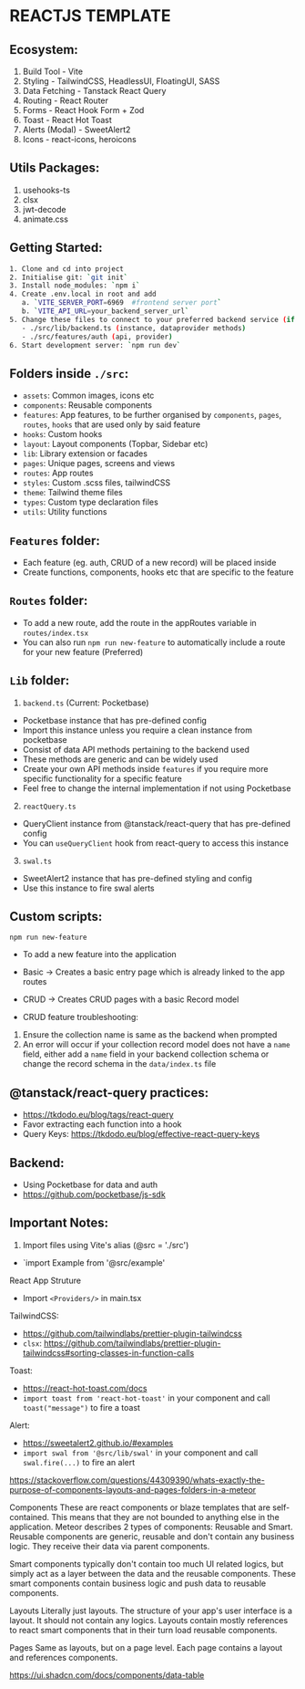# REACTJS TEMPLATE

## Ecosystem:

1. Build Tool - Vite
2. Styling - TailwindCSS, HeadlessUI, FloatingUI, SASS
3. Data Fetching - Tanstack React Query
4. Routing - React Router
5. Forms - React Hook Form + Zod
6. Toast - React Hot Toast
7. Alerts (Modal) - SweetAlert2
8. Icons - react-icons, heroicons

## Utils Packages:

1. usehooks-ts
2. clsx
3. jwt-decode
4. animate.css

## Getting Started:

```sh
1. Clone and cd into project
2. Initialise git: `git init`
3. Install node_modules: `npm i`
4. Create .env.local in root and add
   a. `VITE_SERVER_PORT=6969  #frontend server port`
   b. `VITE_API_URL=your_backend_server_url`
5. Change these files to connect to your preferred backend service (if not pocketbase)
   - ./src/lib/backend.ts (instance, dataprovider methods)
   - ./src/features/auth (api, provider)
6. Start development server: `npm run dev`
```

## Folders inside `./src`:

- `assets`: Common images, icons etc
- `components`: Reusable components
- `features`: App features, to be further organised by `components`, `pages`, `routes`, `hooks` that are used only by said feature
- `hooks`: Custom hooks
- `layout`: Layout components (Topbar, Sidebar etc)
- `lib`: Library extension or facades
- `pages`: Unique pages, screens and views
- `routes`: App routes
- `styles`: Custom .scss files, tailwindCSS
- `theme`: Tailwind theme files
- `types`: Custom type declaration files
- `utils`: Utility functions

## `Features` folder:

- Each feature (eg. auth, CRUD of a new record) will be placed inside
- Create functions, components, hooks etc that are specific to the feature

## `Routes` folder:

- To add a new route, add the route in the appRoutes variable in `routes/index.tsx`
- You can also run `npm run new-feature` to automatically include a route for your new feature (Preferred)

## `Lib` folder:

1. `backend.ts` (Current: Pocketbase)

- Pocketbase instance that has pre-defined config
- Import this instance unless you require a clean instance from pocketbase
- Consist of data API methods pertaining to the backend used
- These methods are generic and can be widely used
- Create your own API methods inside `features` if you require more specific functionality for a specific feature
- Feel free to change the internal implementation if not using Pocketbase

2. `reactQuery.ts`

- QueryClient instance from @tanstack/react-query that has pre-defined config
- You can `useQueryClient` hook from react-query to access this instance

3. `swal.ts`

- SweetAlert2 instance that has pre-defined styling and config
- Use this instance to fire swal alerts

## Custom scripts:

`npm run new-feature`

- To add a new feature into the application
- Basic -> Creates a basic entry page which is already linked to the app routes
- CRUD -> Creates CRUD pages with a basic Record model

- CRUD feature troubleshooting:

1. Ensure the collection name is same as the backend when prompted
2. An error will occur if your collection record model does not have a `name` field, either add a `name` field in your backend collection schema or change the record schema in the `data/index.ts` file

## @tanstack/react-query practices:

- https://tkdodo.eu/blog/tags/react-query
- Favor extracting each function into a hook
- Query Keys: https://tkdodo.eu/blog/effective-react-query-keys

## Backend:

- Using Pocketbase for data and auth
- https://github.com/pocketbase/js-sdk

## Important Notes:

1. Import files using Vite's alias (@src = './src')

- `import Example from '@src/example'

React App Struture

- Import `<Providers/>` in main.tsx

TailwindCSS:

- https://github.com/tailwindlabs/prettier-plugin-tailwindcss
- `clsx`: https://github.com/tailwindlabs/prettier-plugin-tailwindcss#sorting-classes-in-function-calls

Toast:

- https://react-hot-toast.com/docs
- `import toast from 'react-hot-toast'` in your component and call `toast("message")` to fire a toast

Alert:

- https://sweetalert2.github.io/#examples
- `import swal from '@src/lib/swal'` in your component and call `swal.fire(...)` to fire an alert

<!-- to add later -->

https://stackoverflow.com/questions/44309390/whats-exactly-the-purpose-of-components-layouts-and-pages-folders-in-a-meteor

Components These are react components or blaze templates that are self-contained. This means that they are not bounded to anything else in the application. Meteor describes 2 types of components: Reusable and Smart. Reusable components are generic, reusable and don't contain any business logic. They receive their data via parent components.

Smart components typically don't contain too much UI related logics, but simply act as a layer between the data and the reusable components. These smart components contain business logic and push data to reusable components.

Layouts Literally just layouts. The structure of your app's user interface is a layout. It should not contain any logics. Layouts contain mostly references to react smart components that in their turn load reusable components.

Pages Same as layouts, but on a page level. Each page contains a layout and references components.

https://ui.shadcn.com/docs/components/data-table
